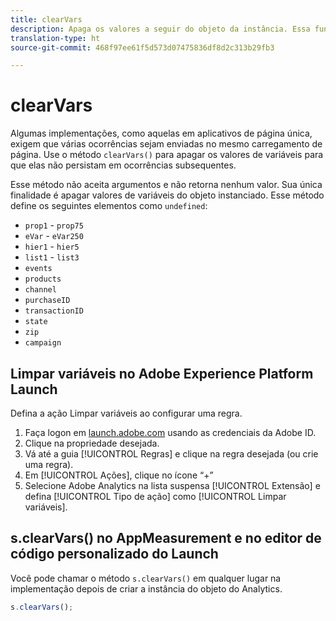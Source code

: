 ```yaml
---
title: clearVars
description: Apaga os valores a seguir do objeto da instância. Essa função remove os elementos (define-os como "indefinidos").
translation-type: ht
source-git-commit: 468f97ee61f5d573d07475836df8d2c313b29fb3

---
```



# clearVars

Algumas implementações, como aquelas em aplicativos de página única, exigem que várias ocorrências sejam enviadas no mesmo carregamento de página. Use o método `clearVars()` para apagar os valores de variáveis para que elas não persistam em ocorrências subsequentes.

Esse método não aceita argumentos e não retorna nenhum valor. Sua única finalidade é apagar valores de variáveis do objeto instanciado. Esse método define os seguintes elementos como `undefined`:

* `prop1` - `prop75`
* `eVar` - `eVar250`
* `hier1` - `hier5`
* `list1` - `list3`
* `events`
* `products`
* `channel`
* `purchaseID`
* `transactionID`
* `state`
* `zip`
* `campaign`

## Limpar variáveis no Adobe Experience Platform Launch

Defina a ação Limpar variáveis ao configurar uma regra.

1. Faça logon em [launch.adobe.com](https://launch.adobe.com) usando as credenciais da Adobe ID.
2. Clique na propriedade desejada.
3. Vá até a guia [!UICONTROL Regras] e clique na regra desejada (ou crie uma regra).
4. Em [!UICONTROL Ações], clique no ícone “+”
5. Selecione Adobe Analytics na lista suspensa [!UICONTROL Extensão] e defina [!UICONTROL Tipo de ação] como [!UICONTROL Limpar variáveis].

## s.clearVars() no AppMeasurement e no editor de código personalizado do Launch

Você pode chamar o método `s.clearVars()` em qualquer lugar na implementação depois de criar a instância do objeto do Analytics.

```js
s.clearVars();
```
